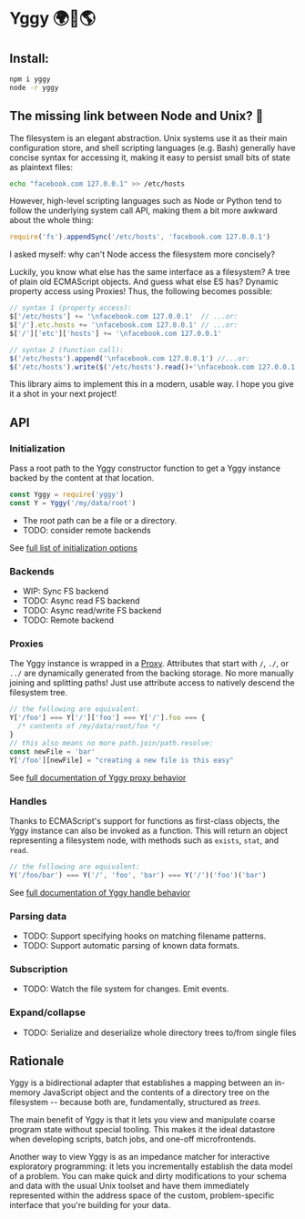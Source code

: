 # Yggy 🌍🌳🌎

## Install:

```sh
npm i yggy
node -r yggy
```

## The missing link between Node and Unix? 🤯

The filesystem is an elegant abstraction. Unix systems use it as their main
configuration store, and shell scripting languages (e.g. Bash)
generally have concise syntax for accessing it, making it easy to
persist small bits of state as plaintext files:

```sh
echo "facebook.com 127.0.0.1" >> /etc/hosts
```

However, high-level scripting languages such as Node or Python tend to follow the
underlying system call API, making them a bit more awkward about the whole thing:

```js
require('fs').appendSync('/etc/hosts', 'facebook.com 127.0.0.1')
```

I asked myself: why can't Node access the filesystem more concisely?

Luckily, you know what else has the same interface as a filesystem?
A tree of plain old ECMAScript objects. And guess what else ES has?
Dynamic property access using Proxies! Thus, the following becomes possible:

```js
// syntax 1 (property access):
$['/etc/hosts'] += '\nfacebook.com 127.0.0.1'  // ...or:
$['/'].etc.hosts += '\nfacebook.com 127.0.0.1' // ...or:
$['/']['etc']['hosts'] += '\nfacebook.com 127.0.0.1'

// syntax 2 (function call):
$('/etc/hosts').append('\nfacebook.com 127.0.0.1') //...or:
$('/etc/hosts').write($('/etc/hosts').read()+'\nfacebook.com 127.0.0.1')
```

This library aims to implement this in a modern, usable way.
I hope you give it a shot in your next project!

## API

### Initialization

Pass a root path to the Yggy constructor function to get a Yggy instance
backed by the content at that location.

```js
const Yggy = require('yggy')
const Y = Yggy('/my/data/root')
```

* The root path can be a file or a directory.
* TODO: consider remote backends

See [full list of initialization options](./doc/options.md)

### Backends

* WIP: Sync FS backend
* TODO: Async read FS backend
* TODO: Async read/write FS backend
* TODO: Remote backend

### Proxies

The Yggy instance is wrapped in a [Proxy](https://developer.mozilla.org/en-US/docs/Web/JavaScript/Reference/Global_Objects/Proxy).
Attributes that start with `/`, `./`, or `../` are dynamically generated from
the backing storage. No more manually joining and splitting paths! Just use
attribute access to natively descend the filesystem tree.

```js
// the following are equivalent:
Y['/foo'] === Y['/']['foo'] === Y['/'].foo === {
  /* contents of /my/data/root/foo */
}
// this also means no more path.join/path.resolve:
const newFile = 'bar'
Y['/foo'][newFile] = "creating a new file is this easy"
```

See [full documentation of Yggy proxy behavior](./doc/proxies.md)

### Handles

Thanks to ECMAScript's support for functions as first-class objects, the
Yggy instance can also be invoked as a function. This will return an object
representing a filesystem node, with methods such as `exists`, `stat`, and `read`.

```js
// the following are equivalent:
Y('/foo/bar') === Y('/', 'foo', 'bar') === Y('/')('foo')('bar')
```

See [full documentation of Yggy handle behavior](./doc/proxies.md)

### Parsing data

* TODO: Support specifying hooks on matching filename patterns.
* TODO: Support automatic parsing of known data formats.

### Subscription

* TODO: Watch the file system for changes. Emit events.

### Expand/collapse

* TODO: Serialize and deserialize whole directory trees to/from single files

## Rationale

Yggy is a bidirectional adapter that establishes a mapping
between an in-memory JavaScript object and the contents of
a directory tree on the filesystem -- because both are,
fundamentally, structured as _trees_.

The main benefit of Yggy is that it lets you view and
manipulate coarse program state without special tooling.
This makes it the ideal datastore when developing scripts,
batch jobs, and one-off microfrontends.

Another way to view Yggy is as an impedance matcher for
interactive exploratory programming: it lets you incrementally
establish the data model of a problem. You can make quick
and dirty modifications to your schema and data with the
usual Unix toolset and have them immediately represented
within the address space of the custom, problem-specific
interface that you're building for your data.

